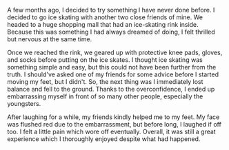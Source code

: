 A few months ago, I decided to try something I have never done before. I decided to go ice skating with another two close friends of mine. We headed to a huge  shopping mall that had an ice-skating rink inside. Because this was something I had always dreamed of doing, I felt thrilled but nervous at the same time.

Once we reached the rink, we geared up with protective knee pads, gloves, and socks before putting on the ice skates. I thought ice skating was something simple and easy, but this could not have been further from the truth. I should've asked one of my friends for some advice before I started moving my feet, but I didn't. So, the next thing was I immediately lost balance and fell to the ground. Thanks to the overconfidence, I ended up embarrassing myself in front of so many other people, especially the youngsters.

After laughing for a while, my friends kindly helped me to my feet. My face was flushed red due to the embarrassment, but before long, I laughed if off too. I felt a little pain which wore off eventually. Overall, it was still a great experience which I thoroughly enjoyed despite what had happened.

 

